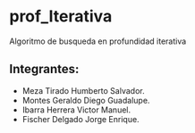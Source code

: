 # prof_Iterativa
 Algoritmo de busqueda en profundidad iterativa

 ## Integrantes:
- Meza Tirado Humberto Salvador.
- Montes Geraldo Diego Guadalupe.
- Ibarra Herrera Victor Manuel.
- Fischer Delgado Jorge Enrique.
